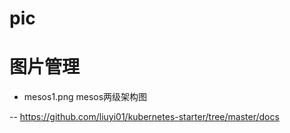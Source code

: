 # pic
# 图片管理
  - mesos1.png mesos两级架构图
  
  
  -- https://github.com/liuyi01/kubernetes-starter/tree/master/docs
